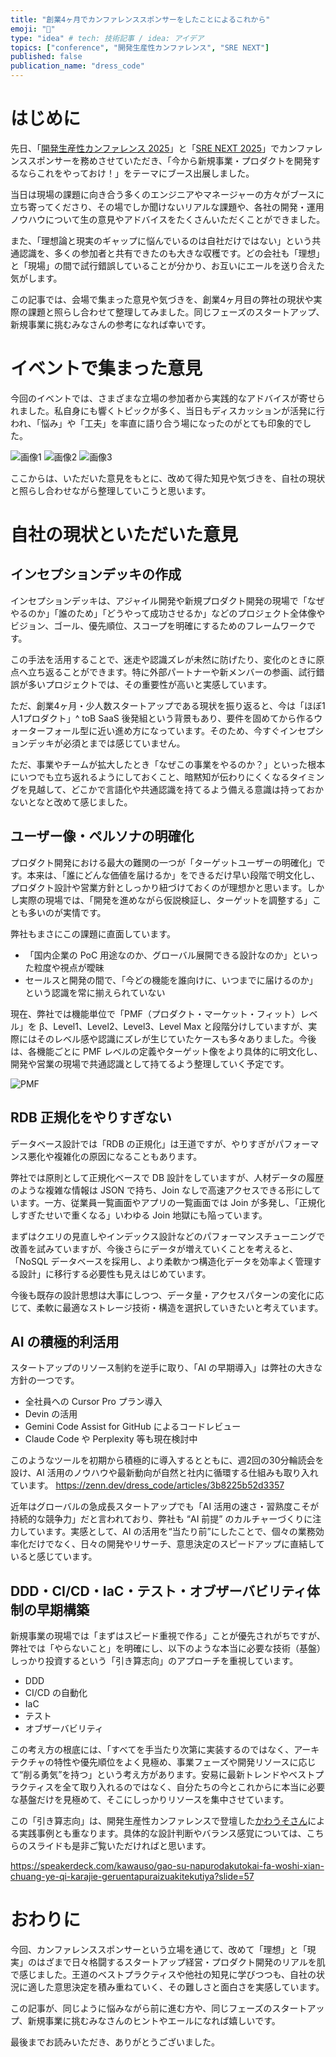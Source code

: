 ```yaml
---
title: "創業4ヶ月でカンファレンススポンサーをしたことによるこれから"
emoji: "🦋"
type: "idea" # tech: 技術記事 / idea: アイデア
topics: ["conference", "開発生産性カンファレンス", "SRE NEXT"]
published: false
publication_name: "dress_code"
---
```


# はじめに

先日、「[開発生産性カンファレンス 2025](https://dev-productivity-con.findy-code.io/2025)」と「[SRE NEXT 2025](https://sre-next.dev/2025/)」でカンファレンススポンサーを務めさせていただき、「今から新規事業・プロダクトを開発するならこれをやっておけ！」をテーマにブース出展しました。

当日は現場の課題に向き合う多くのエンジニアやマネージャーの方々がブースに立ち寄ってくださり、その場でしか聞けないリアルな課題や、各社の開発・運用ノウハウについて生の意見やアドバイスをたくさんいただくことができました。

また、「理想論と現実のギャップに悩んでいるのは自社だけではない」という共通認識を、多くの参加者と共有できたのも大きな収穫です。どの会社も「理想」と「現場」の間で試行錯誤していることが分かり、お互いにエールを送り合えた気がします。

この記事では、会場で集まった意見や気づきを、創業4ヶ月目の弊社の現状や実際の課題と照らし合わせて整理してみました。同じフェーズのスタートアップ、新規事業に挑むみなさんの参考になれば幸いです。

# イベントで集まった意見

今回のイベントでは、さまざまな立場の参加者から実践的なアドバイスが寄せられました。私自身にも響くトピックが多く、当日もディスカッションが活発に行われ、「悩み」や「工夫」を率直に語り合う場になったのがとても印象的でした。

![画像1](/images/startup-4months-conference/1.jpg)
![画像2](/images/startup-4months-conference/2.jpg)
![画像3](/images/startup-4months-conference/3.jpg)

ここからは、いただいた意見をもとに、改めて得た知見や気づきを、自社の現状と照らし合わせながら整理していこうと思います。

# 自社の現状といただいた意見

## インセプションデッキの作成

インセプションデッキは、アジャイル開発や新規プロダクト開発の現場で「なぜやるのか」「誰のため」「どうやって成功させるか」などのプロジェクト全体像やビジョン、ゴール、優先順位、スコープを明確にするためのフレームワークです。

この手法を活用することで、迷走や認識ズレが未然に防げたり、変化のときに原点へ立ち返ることができます。特に外部パートナーや新メンバーの参画、試行錯誤が多いプロジェクトでは、その重要性が高いと実感しています。

ただ、創業4ヶ月・少人数スタートアップである現状を振り返ると、今は「ほぼ1人1プロダクト」^ toB SaaS 後発組という背景もあり、要件を固めてから作るウォーターフォール型に近い進め方になっています。そのため、今すぐインセプションデッキが必須とまでは感じていません。

ただ、事業やチームが拡大したとき「なぜこの事業をやるのか？」といった根本にいつでも立ち返れるようにしておくこと、暗黙知が伝わりにくくなるタイミングを見越して、どこかで言語化や共通認識を持てるよう備える意識は持っておかないとなと改めて感じました。

## ユーザー像・ペルソナの明確化

プロダクト開発における最大の難関の一つが「ターゲットユーザーの明確化」です。本来は、「誰にどんな価値を届けるか」をできるだけ早い段階で明文化し、プロダクト設計や営業方針としっかり紐づけておくのが理想かと思います。しかし実際の現場では、「開発を進めながら仮説検証し、ターゲットを調整する」ことも多いのが実情です。

弊社もまさにこの課題に直面しています。

- 「国内企業の PoC 用途なのか、グローバル展開できる設計なのか」といった粒度や視点が曖昧
- セールスと開発の間で、「今どの機能を誰向けに、いつまでに届けるのか」という認識を常に揃えられていない

現在、弊社では機能単位で「PMF（プロダクト・マーケット・フィット）レベル」を β、Level1、Level2、Level3、Level Max と段階分けしていますが、実際にはそのレベル感や認識にズレが生じていたケースも多々ありました。今後は、各機能ごとに PMF レベルの定義やターゲット像をより具体的に明文化し、開発や営業の現場で共通認識として持てるよう整理していく予定です。

![PMF](/images/startup-4months-conference/pmf.png)

## RDB 正規化をやりすぎない

データベース設計では「RDB の正規化」は王道ですが、やりすぎがパフォーマンス悪化や複雑化の原因になることもあります。

弊社では原則として正規化ベースで DB 設計をしていますが、人材データの履歴のような複雑な情報は JSON で持ち、Join なしで高速アクセスできる形にしています。一方、従業員一覧画面やアプリの一覧画面では Join が多発し、「正規化しすぎたせいで重くなる」いわゆる Join 地獄にも陥っています。

まずはクエリの見直しやインデックス設計などのパフォーマンスチューニングで改善を試みていますが、今後さらにデータが増えていくことを考えると、「NoSQL データベースを採用し、より柔軟かつ構造化データを効率よく管理する設計」に移行する必要性も見えはじめています。

今後も既存の設計思想は大事にしつつ、データ量・アクセスパターンの変化に応じて、柔軟に最適なストレージ技術・構造を選択していきたいと考えています。

## AI の積極的利活用

スタートアップのリソース制約を逆手に取り、「AI の早期導入」は弊社の大きな方針の一つです。

- 全社員への Cursor Pro プラン導入
- Devin の活用
- Gemini Code Assist for GitHub によるコードレビュー
- Claude Code や Perplexity 等も現在検討中

このようなツールを初期から積極的に導入するとともに、週2回の30分輪読会を設け、AI 活用のノウハウや最新動向が自然と社内に循環する仕組みも取り入れています。
https://zenn.dev/dress_code/articles/3b8225b52d3357

近年はグローバルの急成長スタートアップでも「AI 活用の速さ・習熟度こそが持続的な競争力」だと言われており、弊社も “AI 前提” のカルチャーづくりに注力しています。実感として、AI の活用を“当たり前”にしたことで、個々の業務効率化だけでなく、日々の開発やリサーチ、意思決定のスピードアップに直結していると感じています。

## DDD・CI/CD・IaC・テスト・オブザーバビリティ体制の早期構築

新規事業の現場では「まずはスピード重視で作る」ことが優先されがちですが、弊社では「やらないこと」を明確にし、以下のような本当に必要な技術（基盤）しっかり投資するという「引き算志向」のアプローチを重視しています。

- DDD
- CI/CD の自動化
- IaC
- テスト
- オブザーバビリティ

この考え方の根底には、「すべてを手当たり次第に実装するのではなく、アーキテクチャの特性や優先順位をよく見極め、事業フェーズや開発リソースに応じて“削る勇気”を持つ」という考え方があります。安易に最新トレンドやベストプラクティスを全て取り入れるのではなく、自分たちの今とこれからに本当に必要な基盤だけを見極めて、そこにしっかりリソースを集中させています。

この「引き算志向」は、開発生産性カンファレンスで登壇した[かわうそさん](https://zenn.dev/syoryu89)による実践事例とも重なります。具体的な設計判断やバランス感覚については、こちらのスライドも是非ご覧いただければと思います。

https://speakerdeck.com/kawauso/gao-su-napurodakutokai-fa-woshi-xian-chuang-ye-qi-karajie-geruentapuraizuakitekutiya?slide=57

# おわりに

今回、カンファレンススポンサーという立場を通じて、改めて「理想」と「現実」のはざまで日々格闘するスタートアップ経営・プロダクト開発のリアルを肌で感じました。王道のベストプラクティスや他社の知見に学びつつも、自社の状況に適した意思決定を積み重ねていく、その難しさと面白さを実感しています。

この記事が、同じように悩みながら前に進む方や、同じフェーズのスタートアップ、新規事業に挑むみなさんのヒントやエールになれば嬉しいです。

最後までお読みいただき、ありがとうございました。
